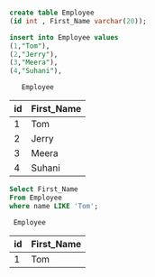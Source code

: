 ```sql

create table Employee
(id int , First_Name varchar(20));

insert into Employee values
(1,"Tom"),
(2,"Jerry"),
(3,"Meera"),
(4,"Suhani"),

```

       Employee

| id  | First_Name |
| --- | ---------- |
| 1   | Tom        |
| 2   | Jerry      |
| 3   | Meera      |
| 4   | Suhani     |

```sql
Select First_Name
From Employee
where name LIKE 'Tom';
```

     Employee

| id  | First_Name |
| --- | ---------- |
| 1   | Tom        |
